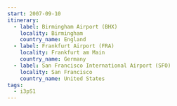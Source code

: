 ```yaml
---
start: 2007-09-10
itinerary:
  - label: Birmingham Airport (BHX)
    locality: Birmingham
    country_name: England
  - label: Frankfurt Airport (FRA)
    locality: Frankfurt am Main
    country_name: Germany
  - label: San Francisco International Airport (SFO)
    locality: San Francisco
    country_name: United States
tags:
  - i3pS1
---
```

